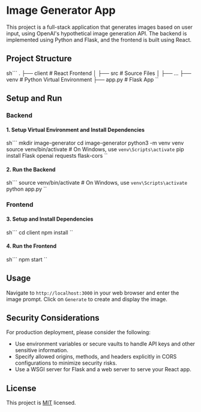 # Image Generator App

This project is a full-stack application that generates images based on user input, using OpenAI's hypothetical image generation API. The backend is implemented using Python and Flask, and the frontend is built using React.

## Project Structure

sh```
.
├── client          # React Frontend
│   ├── src         # Source Files
│   ├── ...
├── venv            # Python Virtual Environment
├── app.py          # Flask App
``

## Setup and Run

### Backend

#### 1. Setup Virtual Environment and Install Dependencies

sh```
mkdir image-generator
cd image-generator
python3 -m venv venv
source venv/bin/activate  # On Windows, use `venv\Scripts\activate`
pip install Flask openai requests flask-cors
``

#### 2. Run the Backend

sh```
source venv/bin/activate  # On Windows, use `venv\Scripts\activate`
python app.py
``

### Frontend

#### 3. Setup and Install Dependencies

sh```
cd client
npm install
``

#### 4. Run the Frontend

sh```
npm start
``

## Usage

Navigate to `http://localhost:3000` in your web browser and enter the image prompt. Click on `Generate` to create and display the image.

## Security Considerations

For production deployment, please consider the following:
- Use environment variables or secure vaults to handle API keys and other sensitive information.
- Specify allowed origins, methods, and headers explicitly in CORS configurations to minimize security risks.
- Use a WSGI server for Flask and a web server to serve your React app.

## License

This project is [MIT](LICENSE) licensed.
